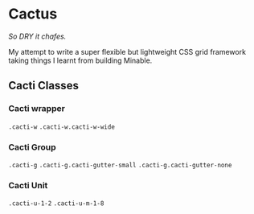 # Cactus
_So DRY it chafes._

My attempt to write a super flexible but lightweight CSS grid framework taking things I learnt from building Minable.



## Cacti Classes

### Cacti wrapper
`.cacti-w`
`.cacti-w.cacti-w-wide`


### Cacti Group
`.cacti-g`
`.cacti-g.cacti-gutter-small`
`.cacti-g.cacti-gutter-none`


### Cacti Unit
`.cacti-u-1-2`
`.cacti-u-m-1-8`

